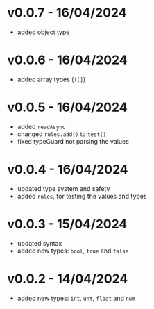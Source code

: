# v0.0.7 - 16/04/2024

- added object type

# v0.0.6 - 16/04/2024

- added array types (`T[]`)

# v0.0.5 - 16/04/2024

- added `readAsync`
- changed `rules.add()` to `test()`
- fixed typeGuard not parsing the values

# v0.0.4 - 16/04/2024

- updated type system and safety
- added `rules`, for testing the values and types

# v0.0.3 - 15/04/2024

- updated syntax
- added new types: `bool`, `true` and `false`

# v0.0.2 - 14/04/2024

- added new types: `int`, `unt`, `float` and `num`

